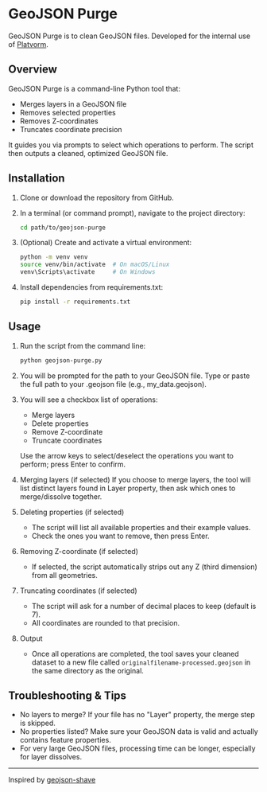 # GeoJSON Purge

GeoJSON Purge is to clean GeoJSON files. Developed for the internal use of [Platvorm](https://platvorm.ee/).

## Overview

GeoJSON Purge is a command-line Python tool that:

* Merges layers in a GeoJSON file
* Removes selected properties
* Removes Z-coordinates
* Truncates coordinate precision

It guides you via prompts to select which operations to perform. The script then outputs a cleaned, optimized GeoJSON file.

## Installation

1. Clone or download the repository from GitHub.
2. In a terminal (or command prompt), navigate to the project directory:

	```bash
	cd path/to/geojson-purge
	```

3. (Optional) Create and activate a virtual environment:

	```bash
	python -m venv venv
	source venv/bin/activate  # On macOS/Linux
	venv\Scripts\activate     # On Windows
	```

4. Install dependencies from requirements.txt:

	```bash
	pip install -r requirements.txt
	```

## Usage

1. Run the script from the command line:

	```bash
	python geojson-purge.py
	```

2. You will be prompted for the path to your GeoJSON file. Type or paste the full path to your .geojson file (e.g., my_data.geojson).

3. You will see a checkbox list of operations:

	* Merge layers
	* Delete properties
	* Remove Z-coordinate
	* Truncate coordinates

	Use the arrow keys to select/deselect the operations you want to perform; press Enter to confirm.

4. Merging layers (if selected)
	If you choose to merge layers, the tool will list distinct layers found in Layer property, then ask which ones to merge/dissolve together.

5. Deleting properties (if selected)

	* The script will list all available properties and their example values.
	* Check the ones you want to remove, then press Enter.

6. Removing Z-coordinate (if selected)

	* If selected, the script automatically strips out any Z (third dimension) from all geometries.

7. Truncating coordinates (if selected)

	* The script will ask for a number of decimal places to keep (default is 7).
	* All coordinates are rounded to that precision.

8. Output

	* Once all operations are completed, the tool saves your cleaned dataset to a new file called `originalfilename-processed.geojson` in the same directory as the original.

## Troubleshooting & Tips

* No layers to merge? If your file has no "Layer" property, the merge step is skipped.
* No properties listed? Make sure your GeoJSON data is valid and actually contains feature properties.
* For very large GeoJSON files, processing time can be longer, especially for layer dissolves.

---
Inspired by [geojson-shave](https://github.com/ben-nour/geojson-shave)